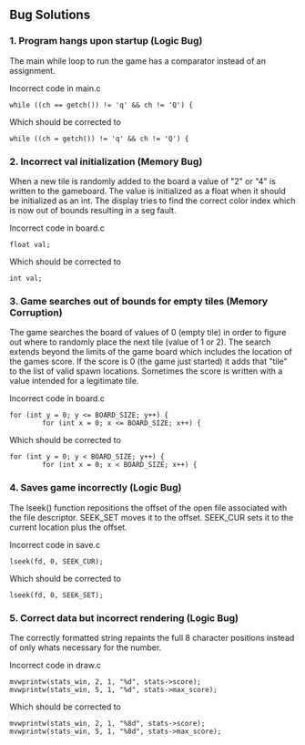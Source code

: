 ## Bug Solutions
### 1. Program hangs upon startup (Logic Bug)
The main while loop to run the game has a comparator instead of an assignment.

Incorrect code in main.c
```
while ((ch == getch()) != 'q' && ch != 'Q') {
```
Which should be corrected to
```
while ((ch = getch()) != 'q' && ch != 'Q') {
```
### 2. Incorrect val initialization (Memory Bug)
When a new tile is randomly added to the board a value of "2" or "4" is written to the gameboard. The value is initialized as a float when it should be initialized as an int. The display tries to find the correct color index which is now out of bounds resulting in a seg fault. 

Incorrect code in board.c
```
float val;
```
Which should be corrected to
```
int val;
```
### 3. Game searches out of bounds for empty tiles (Memory Corruption)
The game searches the board of values of 0 (empty tile) in order to figure out where to randomly place the next tile (value of 1 or 2). The search extends beyond the limits of the game board which includes the location of the games score. If the score is 0 (the game just started) it adds that "tile" to the list of valid spawn locations. Sometimes the score is written with a value intended for a legitimate tile. 

Incorrect code in board.c
```
for (int y = 0; y <= BOARD_SIZE; y++) {
		for (int x = 0; x <= BOARD_SIZE; x++) {
```
Which should be corrected to
```
for (int y = 0; y < BOARD_SIZE; y++) {
		for (int x = 0; x < BOARD_SIZE; x++) {
```
### 4. Saves game incorrectly (Logic Bug)
The lseek() function repositions the offset of the open file associated with the file descriptor. SEEK_SET moves it to the offset. SEEK_CUR sets it to the current location plus the offset.

Incorrect code in save.c
```
lseek(fd, 0, SEEK_CUR);
```
Which should be corrected to
```
lseek(fd, 0, SEEK_SET);
```
### 5. Correct data but incorrect rendering (Logic Bug)
The correctly formatted string repaints the full 8 character positions instead of only whats necessary for the number.

Incorrect code in draw.c
```
mvwprintw(stats_win, 2, 1, "%d", stats->score);
mvwprintw(stats_win, 5, 1, "%d", stats->max_score);
```
Which should be corrected to
```
mvwprintw(stats_win, 2, 1, "%8d", stats->score);
mvwprintw(stats_win, 5, 1, "%8d", stats->max_score);
```
